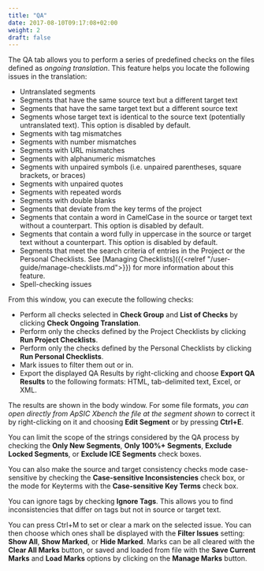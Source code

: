 ```yaml
---
title: "QA"
date: 2017-08-10T09:17:08+02:00
weight: 2
draft: false
---
```


The QA tab allows you to perform a series of predefined checks on the files
defined as *ongoing translation*. This feature helps you locate the following
issues in the translation:

* Untranslated segments
* Segments that have the same source text but a different target text
* Segments that have the same target text but a different source text
* Segments whose target text is identical to the source text (potentially
  untranslated text). This option is disabled by default.
* Segments with tag mismatches
* Segments with number mismatches
* Segments with URL mismatches
* Segments with alphanumeric mismatches
* Segments with unpaired symbols (i.e. unpaired parentheses, square brackets,
  or braces)
* Segments with unpaired quotes
* Segments with repeated words
* Segments with double blanks
* Segments that deviate from the key terms of the project
* Segments that contain a word in CamelCase in the source or target text
  without a counterpart. This option is disabled by default.
* Segments that contain a word fully in uppercase in the source or target text
  without a counterpart. This option is disabled by default.
* Segments that meet the search criteria of entries in the Project or the
  Personal Checklists. See 
  [Managing Checklists]({{<relref "/user-guide/manage-checklists.md">}}) for
  more information about this feature.
* Spell-checking issues

From this window, you can execute the following checks:

* Perform all checks selected in **Check Group** and **List of Checks** by
  clicking **Check Ongoing Translation**.
* Perform only the checks defined by the Project Checklists by clicking
  **Run Project Checklists**.
* Perform only the checks defined by the Personal Checklists by clicking
  **Run Personal Checklists**.
* Mark issues to filter them out or in.
* Export the displayed QA Results by right-clicking and choose
  **Export QA Results** to the following formats: HTML, tab-delimited text,
  Excel, or XML.

The results are shown in the body window. For some file formats, *you can open
directly from ApSIC Xbench the file at the segment shown* to correct it by
right-clicking on it and choosing **Edit Segment** or by pressing **Ctrl+E**.

You can limit the scope of the strings considered by the QA process by checking
the **Only New Segments**, **Only 100%+ Segments**, **Exclude Locked Segments**,
or **Exclude ICE Segments** check boxes. 

You can also make the source and target consistency checks mode case-sensitive
by checking the **Case-sensitive Inconsistencies** check box, or the mode for
Keyterms with the **Case-sensitive Key Terms** check box.

You can ignore tags by checking **Ignore Tags**. This allows you to find
inconsistencies that differ on tags but not in source or target text.

You can press Ctrl+M to set or clear a mark on the selected issue. You can
then choose which ones shall be displayed with the **Filter Issues** setting:
**Show All**, **Show Marked**, or **Hide Marked**. Marks can be all cleared
with the **Clear All Marks** button, or saved and loaded from file with the
**Save Current Marks** and **Load Marks** options by clicking on the
**Manage Marks** button.
